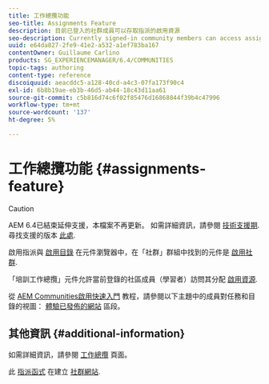 ```yaml
---
title: 工作總攬功能
seo-title: Assignments Feature
description: 目前已登入的社群成員可以存取指派的啟用資源
seo-description: Currently signed-in community members can access assigned enablement resources
uuid: e64da827-2fe9-41e2-a532-a1ef783ba167
contentOwner: Guillaume Carlino
products: SG_EXPERIENCEMANAGER/6.4/COMMUNITIES
topic-tags: authoring
content-type: reference
discoiquuid: aeacddc5-a128-40cd-a4c3-07fa173f90c4
exl-id: 6b8b19ae-eb3b-46d5-ab44-18c43d11aa61
source-git-commit: c5b816d74c6f02f85476d16868844f39b4c47996
workflow-type: tm+mt
source-wordcount: '137'
ht-degree: 5%

---
```


# 工作總攬功能 {#assignments-feature}

>[!CAUTION]
>
>AEM 6.4已結束延伸支援，本檔案不再更新。 如需詳細資訊，請參閱 [技術支援期](https://helpx.adobe.com//tw/support/programs/eol-matrix.html). 尋找支援的版本 [此處](https://experienceleague.adobe.com/docs/).

啟用指派與 [啟用目錄](catalog.md) 在元件瀏覽器中，在「社群」群組中找到的元件是 [啟用社群](overview.md#enablement-community).

「培訓工作總攬」元件允許當前登錄的社區成員（學習者）訪問其分配 [啟用資源](resources.md).

從 [AEM Communities啟用快速入門](getting-started-enablement.md) 教程，請參閱以下主題中的成員對任務和目錄的視圖： [體驗已發佈的網站](enablement-published-site.md) 區段。

## 其他資訊 {#additional-information}

如需詳細資訊，請參閱 [工作總攬](essentials-assignments.md) 頁面。

此 [指派函式](functions.md#assignments-function) 在建立 [社群網站](sites-console.md).
